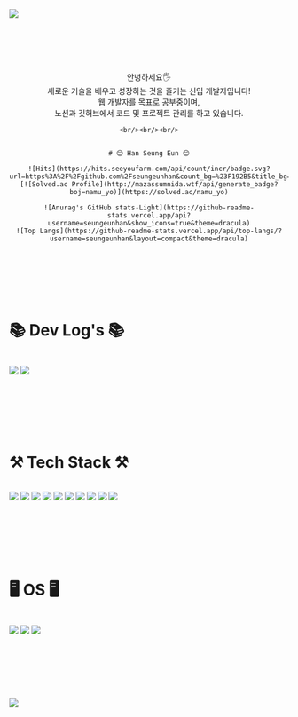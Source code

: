 <div>
  <img src="https://capsule-render.vercel.app/api?type=shark&height=250&color=ffdddd&text=Han's%20Github!&fontSize=70&fontAlignY=43&fontColor=333333&fontAlign=50&section=header&animation=twinkling" />

  <br/><br/><br/><br/>
  

  <div align=center>
    <p>안녕하세요🖐 <br>  새로운 기술을 배우고 성장하는 것을 즐기는 신입 개발자입니다!<br> 웹 개발자를 목표로 공부중이며,<br>노션과 깃허브에서 코드 및 프로젝트 관리를 하고 있습니다.</p>
 
  
    <br/><br/><br/>
  
  
    # 😊 Han Seung Eun 😊
  
    ![Hits](https://hits.seeyoufarm.com/api/count/incr/badge.svg?url=https%3A%2F%2Fgithub.com%2Fseungeunhan&count_bg=%23F192B5&title_bg=%23555555&icon=github.svg&icon_color=%23E7E7E7&title=GITHUB&edge_flat=true)
    [![Solved.ac Profile](http://mazassumnida.wtf/api/generate_badge?boj=namu_yo)](https://solved.ac/namu_yo)
    
    ![Anurag's GitHub stats-Light](https://github-readme-stats.vercel.app/api?username=seungeunhan&show_icons=true&theme=dracula)
    ![Top Langs](https://github-readme-stats.vercel.app/api/top-langs/?username=seungeunhan&layout=compact&theme=dracula)
  
 </div> 


   <br/><br/><br/><br/><br/>

   
  # 📚 Dev Log's 📚
  <br/>
  <a href="https://www.notion.so/SEHan-15b3169807a64442869953b9a1d216ca?pvs=4" target="_blank"><img src="https://img.shields.io/badge/Notion-000000?style=for-the-badge&logo=notion&logoColor=white"/></a>
  <img src="https://img.shields.io/badge/GitHub-100000?style=for-the-badge&logo=github&logoColor=white" />
  
  <br/><br/><br/><br/><br/>
  
  # ⚒ Tech Stack ⚒

  <br/>
  <img src = "https://img.shields.io/badge/Java-ED8B00?style=for-the-badge&logo=openjdk&logoColor=white"/>
  <img src="https://img.shields.io/badge/JSP-E34F26?style=for-the-badge"/>
  <img src = "https://img.shields.io/badge/Spring Boot-6DB33F?style=for-the-badge&logo=spring&logoColor=white"/>
  <img src = "https://img.shields.io/badge/JavaScript-F7DF1E?style=for-the-badge&logo=JavaScript&logoColor=white"/>
  <img src = "https://img.shields.io/badge/HTML5-E34F26?style=for-the-badge&logo=html5&logoColor=white"/>
  <img src = "https://img.shields.io/badge/CSS3-1572B6?style=for-the-badge&logo=css3&logoColor=white"/>
  <img src = "https://img.shields.io/badge/React-20232A?style=for-the-badge&logo=react&logoColor=61DAFB"/>
  <img src = "https://img.shields.io/badge/Oracle-F80000?style=for-the-badge&logo=oracle&logoColor=black"/>
  <img src = "https://img.shields.io/badge/MySQL-00000F?style=for-the-badge&logo=mysql&logoColor=white"/>
  <img src = "https://img.shields.io/badge/Amazon_AWS-232F3E?style=for-the-badge&logo=amazon-aws&logoColor=white"/>
  
  <br/><br/><br/><br/><br/>

 # 🖥 OS 🖥
 <br/>
 <img src = "https://img.shields.io/badge/Ubuntu-E95420?style=for-the-badge&logo=ubuntu&logoColor=white" />
 <img src = "https://img.shields.io/badge/Windows-0078D6?style=for-the-badge&logo=windows&logoColor=white" />
 <img src = "https://img.shields.io/badge/Linux-FCC624?style=for-the-badge&logo=linux&logoColor=black" />

  <br/><br/><br/><br/><br/>


  <img src="https://capsule-render.vercel.app/api?type=waving&height=60&color=gradient&fontAlign=50&fontAlignY=45&section=footer&reversal=false&fontColor=333333&strokeWidth=0&descAlign=60&descAlignY=60" />
</div>
